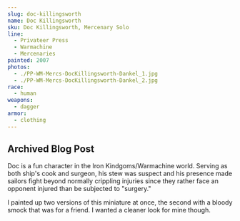 ```yaml
---
slug: doc-killingsworth
name: Doc Killingsworth
sku: Doc Killingsworth, Mercenary Solo
line:
  - Privateer Press
  - Warmachine
  - Mercenaries
painted: 2007
photos:
  - ./PP-WM-Mercs-DocKillingsworth-Dankel_1.jpg
  - ./PP-WM-Mercs-DocKillingsworth-Dankel_2.jpg
race:
  - human
weapons:
  - dagger
armor:
  - clothing
---
```


## Archived Blog Post

Doc is a fun character in the Iron Kindgoms/Warmachine world. Serving as both ship's cook and surgeon, his stew was suspect and his presence made sailors fight beyond normally crippling injuries since they rather face an opponent injured than be subjected to "surgery."

I painted up two versions of this miniature at once, the second with a bloody smock that was for a friend. I wanted a cleaner look for mine though.
